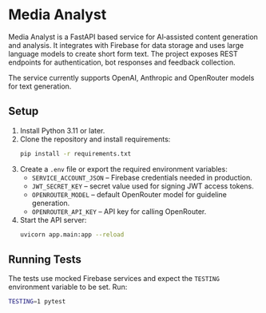 # Media Analyst

Media Analyst is a FastAPI based service for AI‑assisted content generation and analysis. It integrates with Firebase for data storage and uses large language models to create short form text. The project exposes REST endpoints for authentication, bot responses and feedback collection.

The service currently supports OpenAI, Anthropic and OpenRouter models for text generation.

## Setup

1. Install Python 3.11 or later.
2. Clone the repository and install requirements:
   ```bash
   pip install -r requirements.txt
   ```
3. Create a `.env` file or export the required environment variables:
   - `SERVICE_ACCOUNT_JSON` – Firebase credentials needed in production.
   - `JWT_SECRET_KEY` – secret value used for signing JWT access tokens.
   - `OPENROUTER_MODEL` – default OpenRouter model for guideline generation.
   - `OPENROUTER_API_KEY` – API key for calling OpenRouter.
4. Start the API server:
   ```bash
   uvicorn app.main:app --reload
   ```

## Running Tests

The tests use mocked Firebase services and expect the `TESTING` environment variable to be set. Run:

```bash
TESTING=1 pytest
```
